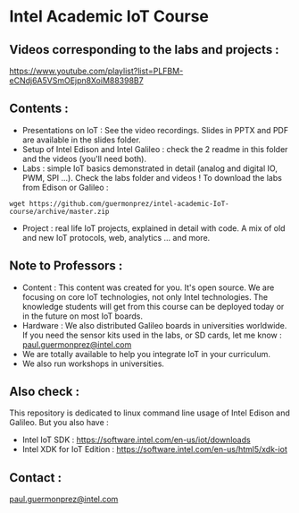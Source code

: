 # Intel Academic IoT Course

## Videos corresponding to the labs and projects :
<https://www.youtube.com/playlist?list=PLFBM-eCNdj6A5VSmOEjpn8XoiM88398B7>

## Contents :
* Presentations on IoT : See the video recordings. Slides in PPTX and PDF are available in the slides folder.
* Setup of Intel Edison and Intel Galileo : check the 2 readme in this folder and the videos (you'll need both).
* Labs : simple IoT basics demonstrated in detail (analog and digital IO, PWM, SPI ...). Check the labs folder and videos !
To download the labs from Edison or Galileo :

```wget https://github.com/guermonprez/intel-academic-IoT-course/archive/master.zip```
* Project : real life IoT projects, explained in detail with code. A mix of old and new IoT protocols, web, analytics ... and more.

## Note to Professors :
* Content : This content was created for you. It's open source. We are focusing on core IoT technologies, not only Intel technologies. The knowledge students will get from this course can be deployed today or in the future on most IoT boards.
* Hardware : We also distributed Galileo boards in universities worldwide. If you need the sensor kits used in the labs, or SD cards, let me know : <paul.guermonprez@intel.com>
* We are totally available to help you integrate IoT in your curriculum.
* We also run workshops in universities.

## Also check :
This repository is dedicated to linux command line usage of Intel Edison and Galileo.
But you also have :
* Intel IoT SDK : https://software.intel.com/en-us/iot/downloads
* Intel XDK for IoT Edition : https://software.intel.com/en-us/html5/xdk-iot

## Contact :
<paul.guermonprez@intel.com>
